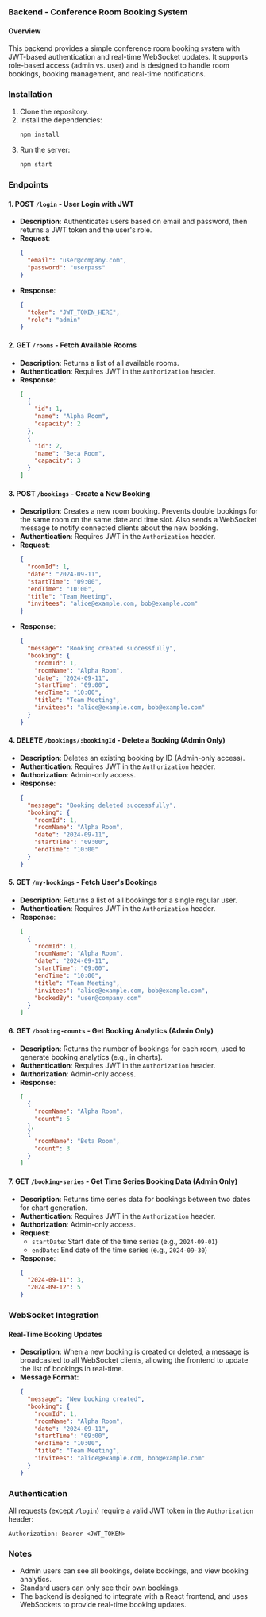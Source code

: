 
### Backend - Conference Room Booking System

#### Overview
This backend provides a simple conference room booking system with JWT-based authentication and real-time WebSocket updates. It supports role-based access (admin vs. user) and is designed to handle room bookings, booking management, and real-time notifications.

### Installation
1. Clone the repository.
2. Install the dependencies:
   ```bash
   npm install
   ```
3. Run the server:
   ```bash
   npm start
   ```

### Endpoints

#### 1. **POST `/login`** - User Login with JWT
- **Description**: Authenticates users based on email and password, then returns a JWT token and the user's role.
- **Request**:
  ```json
  {
    "email": "user@company.com",
    "password": "userpass"
  }
  ```
- **Response**:
  ```json
  {
    "token": "JWT_TOKEN_HERE",
    "role": "admin"
  }
  ```

#### 2. **GET `/rooms`** - Fetch Available Rooms
- **Description**: Returns a list of all available rooms.
- **Authentication**: Requires JWT in the `Authorization` header.
- **Response**:
  ```json
  [
    {
      "id": 1,
      "name": "Alpha Room",
      "capacity": 2
    },
    {
      "id": 2,
      "name": "Beta Room",
      "capacity": 3
    }
  ]
  ```

#### 3. **POST `/bookings`** - Create a New Booking
- **Description**: Creates a new room booking. Prevents double bookings for the same room on the same date and time slot. Also sends a WebSocket message to notify connected clients about the new booking.
- **Authentication**: Requires JWT in the `Authorization` header.
- **Request**:
  ```json
  {
    "roomId": 1,
    "date": "2024-09-11",
    "startTime": "09:00",
    "endTime": "10:00",
    "title": "Team Meeting",
    "invitees": "alice@example.com, bob@example.com"
  }
  ```
- **Response**:
  ```json
  {
    "message": "Booking created successfully",
    "booking": {
      "roomId": 1,
      "roomName": "Alpha Room",
      "date": "2024-09-11",
      "startTime": "09:00",
      "endTime": "10:00",
      "title": "Team Meeting",
      "invitees": "alice@example.com, bob@example.com"
    }
  }
  ```

#### 4. **DELETE `/bookings/:bookingId`** - Delete a Booking (Admin Only)
- **Description**: Deletes an existing booking by ID (Admin-only access).
- **Authentication**: Requires JWT in the `Authorization` header.
- **Authorization**: Admin-only access.
- **Response**:
  ```json
  {
    "message": "Booking deleted successfully",
    "booking": {
      "roomId": 1,
      "roomName": "Alpha Room",
      "date": "2024-09-11",
      "startTime": "09:00",
      "endTime": "10:00"
    }
  }
  ```

#### 5. **GET `/my-bookings`** - Fetch User's Bookings
- **Description**: Returns a list of all bookings for a single regular user.
- **Authentication**: Requires JWT in the `Authorization` header.
- **Response**:
  ```json
  [
    {
      "roomId": 1,
      "roomName": "Alpha Room",
      "date": "2024-09-11",
      "startTime": "09:00",
      "endTime": "10:00",
      "title": "Team Meeting",
      "invitees": "alice@example.com, bob@example.com",
      "bookedBy": "user@company.com"
    }
  ]
  ```

#### 6. **GET `/booking-counts`** - Get Booking Analytics (Admin Only)
- **Description**: Returns the number of bookings for each room, used to generate booking analytics (e.g., in charts).
- **Authentication**: Requires JWT in the `Authorization` header.
- **Authorization**: Admin-only access.
- **Response**:
  ```json
  [
    {
      "roomName": "Alpha Room",
      "count": 5
    },
    {
      "roomName": "Beta Room",
      "count": 3
    }
  ]
  ```

#### 7. **GET `/booking-series`** - Get Time Series Booking Data (Admin Only)
- **Description**: Returns time series data for bookings between two dates for chart generation.
- **Authentication**: Requires JWT in the `Authorization` header.
- **Authorization**: Admin-only access.
- **Request**:
  - `startDate`: Start date of the time series (e.g., `2024-09-01`)
  - `endDate`: End date of the time series (e.g., `2024-09-30`)
- **Response**:
  ```json
  {
    "2024-09-11": 3,
    "2024-09-12": 5
  }
  ```

### WebSocket Integration

#### Real-Time Booking Updates
- **Description**: When a new booking is created or deleted, a message is broadcasted to all WebSocket clients, allowing the frontend to update the list of bookings in real-time.
- **Message Format**:
  ```json
  {
    "message": "New booking created",
    "booking": {
      "roomId": 1,
      "roomName": "Alpha Room",
      "date": "2024-09-11",
      "startTime": "09:00",
      "endTime": "10:00",
      "title": "Team Meeting",
      "invitees": "alice@example.com, bob@example.com"
    }
  }
  ```

### Authentication
All requests (except `/login`) require a valid JWT token in the `Authorization` header:
```
Authorization: Bearer <JWT_TOKEN>
```

### Notes
- Admin users can see all bookings, delete bookings, and view booking analytics.
- Standard users can only see their own bookings.
- The backend is designed to integrate with a React frontend, and uses WebSockets to provide real-time booking updates.
